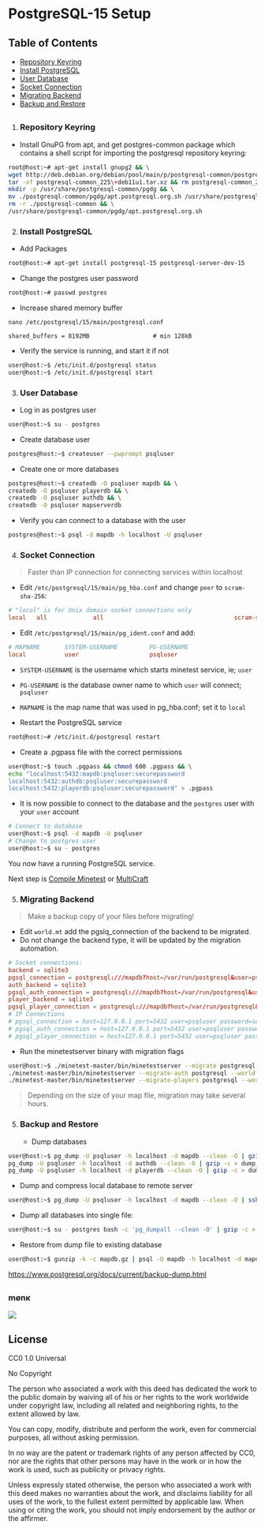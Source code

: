 PostgreSQL-15 Setup
===================
Table of Contents
------------------
   - [Repository Keyring](#repository-keyring)
   - [Install PostgreSQL](#install-postgresql)
   - [User Database](#user-database)
   - [Socket Connection](#socket-connection)
   - [Migrating Backend](#migrating-backend)
   - [Backup and Restore](#backup-and-restore)
##

1. ### Repository Keyring

- Install GnuPG from apt, and get postgres-common package which contains a shell script for importing the postgresql repository keyring:
```sh
root@host:~# apt-get install gnupg2 && \
wget http://deb.debian.org/debian/pool/main/p/postgresql-common/postgresql-common_225+deb11u1.tar.xz && \
tar -xf postgresql-common_225\+deb11u1.tar.xz && rm postgresql-common_225\+deb11u1.tar.xz && \
mkdir -p /usr/share/postgresql-common/pgdg && \
mv ./postgresql-common/pgdg/apt.postgresql.org.sh /usr/share/postgresql-common/pgdg/ && \
rm -r ./postgresql-common && \
/usr/share/postgresql-common/pgdg/apt.postgresql.org.sh
```

2. ### Install PostgreSQL
- Add Packages
```sh
root@host:~# apt-get install postgresql-15 postgresql-server-dev-15
```

- Change the postgres user password
```sh
root@host:~# passwd postgres
```

- Increase shared memory buffer

`nano /etc/postgresql/15/main/postgresql.conf`
```
shared_buffers = 8192MB                  # min 128kB

```


- Verify the service is running, and start it if not
```sh
user@host:~$ /etc/init.d/postgresql status
user@host:~$ /etc/init.d/postgresql start
```

3. ### User Database
- Log in as postgres user
```sh
user@host:~$ su - postgres
```

- Create database user
```sh
postgres@host:~$ createuser --pwprompt psqluser
```

- Create one or more databases
```sh
postgres@host:~$ createdb -O psqluser mapdb && \
createdb -O psqluser playerdb && \
createdb -O psqluser authdb && \
createdb -O psqluser mapserverdb
```

- Verify you can connect to a database with the user
```sh
postgres@host:~$ psql -d mapdb -h localhost -U psqluser
```

4. ### Socket Connection
> Faster than IP connection for connecting services within localhost
   - Edit `/etc/postgresql/15/main/pg_hba.conf` and change `peer` to `scram-sha-256`:
```conf
# "local" is for Unix domain socket connections only
local   all             all                                     scram-sha-256
```
   - Edit `/etc/postgresql/15/main/pg_ident.conf` and add:
```conf
# MAPNAME       SYSTEM-USERNAME         PG-USERNAME
local           user                    psqluser
```
 - `SYSTEM-USERNAME` is the username which starts minetest service, ie; `user`
 - `PG-USERNAME` is the database owner name to which `user` will connect; `psqluser`
 - `MAPNAME` is the map name that was used in pg_hba.conf; set it to `local`

- Restart the PostgreSQL service
```sh
root@host:~# /etc/init.d/postgresql restart
```

- Create a .pgpass file with the correct permissions
```sh
user@host:~$ touch .pgpass && chmod 600 .pgpass && \
echo "localhost:5432:mapdb:psqluser:securepassword
localhost:5432:authdb:psqluser:securepassword
localhost:5432:playerdb:psqluser:securepassword" > .pgpass
```

- It is now possible to connect to the database and the `postgres` user with your `user` account
```sh
# Connect to database
user@host:~$ psql -d mapdb -U psqluser
# Change to postgres user
user@host:~$ su - postgres
```

You now have a running PostgreSQL service.

Next step is [Compile Minetest](/compile_minetestserver.md) or [MultiCraft](/compile_multicraftserver.md)


5. ### Migrating Backend
> Make a backup copy of your files before migrating!
   - Edit `world.mt` add the pgslq_connection of the backend to be migrated.
   - Do not change the backend type, it will be updated by the migration automation.
```conf
# Socket connections:
backend = sqlite3
pgsql_connection = postgresql:///mapdb?host=/var/run/postgresql&user=psqluser&password=securepassword&dbname=mapdb
auth_backend = sqlite3
pgsql_auth_connection = postgresql:///mapdb?host=/var/run/postgresql&user=psqluser&password=securepassword&dbname=mapdb
player_backend = sqlite3
pgsql_player_connection = postgresql:///mapdb?host=/var/run/postgresql&user=psqluser&password=securepassword&dbname=mapdb
# IP Connections
# pgsql_connection = host=127.0.0.1 port=5432 user=psqluser password=securepassword dbname=mapdb
# pgsql_auth_connection = host=127.0.0.1 port=5432 user=psqluser password=securepassword dbname=mapdb
# pgsql_player_connection = host=127.0.0.1 port=5432 user=psqluser password=securepassword dbname=mapdb
```

- Run the minetestserver binary with migration flags
```sh
user@host:~$ ./minetest-master/bin/minetestserver --migrate postgresql --world /home/user/minetest-master/worlds/world && \
./minetest-master/bin/minetestserver --migrate-auth postgresql --world /home/user/minetest-master/worlds/world && \
./minetest-master/bin/minetestserver --migrate-players postgresql --world /home/user/minetest-master/worlds/world
```

> Depending on the size of your map file, migration may take several hours.


5. ### Backup and Restore
   - Dump databases
```sh
user@host:~$ pg_dump -U psqluser -h localhost -d mapdb --clean -O | gzip -c > dump_mapdb.gz && \
pg_dump -U psqluser -h localhost -d authdb --clean -O | gzip -c > dump_mapdb.gz && \
pg_dump -U psqluser -h localhost -d playerdb --clean -O | gzip -c > dump_mapdb.gz

```

   - Dump and compress local database to remote server
```sh
user@host:~$ pg_dump -U psqluser -h localhost -d mapdb --clean -O | ssh -p 7743 user@remote -T "gzip -c > mapdb.gz"
```

   - Dump all databases into single file:
```sh
user@host:~$ su - postgres bash -c 'pg_dumpall --clean -O' | gzip -c > dumpall_db.gz
```

- Restore from dump file to existing database
```sh
user@host:~$ gunzip -k -c mapdb.gz | psql -U mapdb -h localhost -d mapdb
```
https://www.postgresql.org/docs/current/backup-dump.html



##
### mønκ
<img decoding="async" loading="lazy" src="https://cdn.discordapp.com/emojis/1194038093775376455.webp?size=64&quality=lossless">

##
License
-------
CC0 1.0 Universal

No Copyright

The person who associated a work with this deed has dedicated the work to the public domain by waiving all of his or her rights to the work worldwide under copyright law, including all related and neighboring rights, to the extent allowed by law.

You can copy, modify, distribute and perform the work, even for commercial purposes, all without asking permission.

In no way are the patent or trademark rights of any person affected by CC0, nor are the rights that other persons may have in the work or in how the work is used, such as publicity or privacy rights.

Unless expressly stated otherwise, the person who associated a work with this deed makes no warranties about the work, and disclaims liability for all uses of the work, to the fullest extent permitted by applicable law.
When using or citing the work, you should not imply endorsement by the author or the affirmer.
